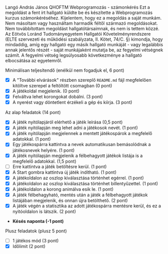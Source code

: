 Langó András János 
QHOFTM
Webprogramozás - számonkérés
Ezt a megoldást a fent írt hallgató küldte be és készítette a Webprogramozás kurzus számonkéréséhez.
Kijelentem, hogy ez a megoldás a saját munkám. Nem másoltam vagy használtam harmadik féltől 
származó megoldásokat. Nem továbbítottam megoldást hallgatótársaimnak, és nem is tettem közzé. 
Az Eötvös Loránd Tudományegyetem Hallgatói Követelményrendszere 
(ELTE szervezeti és működési szabályzata, II. Kötet, 74/C. §) kimondja, hogy mindaddig, 
amíg egy hallgató egy másik hallgató munkáját - vagy legalábbis annak jelentős részét - 
saját munkájaként mutatja be, az fegyelmi vétségnek számít. 
A fegyelmi vétség legsúlyosabb következménye a hallgató elbocsátása az egyetemről.

Minimálisan teljesítendő (enélkül nem fogadjuk el, 6 pont)

- [x] A "További elvárások" részben szereplő `README.md` fájl megfelelően kitöltve szerepel a feltöltött csomagban (0 pont)
- [x] A játékoldal megjelenik. (0 pont)
- [x] Felváltva lehet korongokat dobálni. (3 pont)
- [x] A nyerést vagy döntetlent érzékeli a gép és kiírja. (3 pont)

Az alap feladatok (14 pont)

- [x] A játék nyitólapjáról elérhető a játék leírása (0,5 pont)
- [x] A játék nyitólapján meg lehet adni a játékosok nevét. (1 pont)
- [x] A játék nyitólapján megjelennek a mentett játékospárok a megfelelő adatokkal. (1 pont)
- [x] Egy játékospárra kattintva a nevek automatikusan bemásolódnak a játékosnevek helyére. (1 pont)
- [x] A játék nyitólapján megjelenik a félbehagyott játékok listája is a megfelelő adatokkal. (1,5 pont)
- [ ] Erre kattintva a játék betöltésre kerül. (1 pont)
- [x] A Start gombra kattintva új játék indítható. (1 pont)
- [x] A játékoldalon az oszlop kiválasztása történhet egérrel. (1 pont)
- [x] A játékoldalon az oszlop kiválasztása történhet billentyűzettel. (1 pont)
- [x] A játékoldalon a korong animálva esik le. (1 pont)
- [x] A játék félbehagyható, mentés után a játék a félbehagyott játékok listájában megjelenik, és onnan újra betölthető. (2 pont)
- [x] A játék végén a statisztika az adott játékospárra mentésre kerül, és ez a nyitóoldalon is látszik. (2 pont)
- **Késés naponta (-1 pont)**

Plusz feladatok (plusz 5 pont)

- [ ] 1 játékos mód (3 pont)
- [x] Időlimit (2 pont)